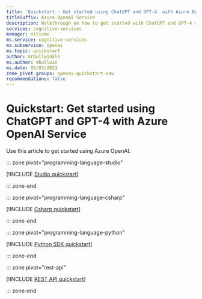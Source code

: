 ```yaml
---
title: 'Quickstart - Get started using ChatGPT and GPT-4  with Azure OpenAI Service'
titleSuffix: Azure OpenAI Service
description: Walkthrough on how to get started with ChatGPT and GPT-4 on Azure OpenAI Service.
services: cognitive-services
manager: nitinme
ms.service: cognitive-services
ms.subservice: openai
ms.topic: quickstart
author: mrbullwinkle
ms.author: mbullwin
ms.date: 05/03/2023
zone_pivot_groups: openai-quickstart-new
recommendations: false
---
```


# Quickstart: Get started using ChatGPT  and GPT-4  with Azure OpenAI Service

Use this article to get started using Azure OpenAI.

::: zone pivot="programming-language-studio"

[!INCLUDE [Studio quickstart](includes/chatgpt-studio.md)]

::: zone-end

::: zone pivot="programming-language-csharp"

[!INCLUDE [Csharp quickstart](includes/chatgpt-dotnet.md)]

::: zone-end

::: zone pivot="programming-language-python"

[!INCLUDE [Python SDK quickstart](includes/chatgpt-python.md)]

::: zone-end

::: zone pivot="rest-api"

[!INCLUDE [REST API quickstart](includes/chatgpt-rest.md)]

::: zone-end

